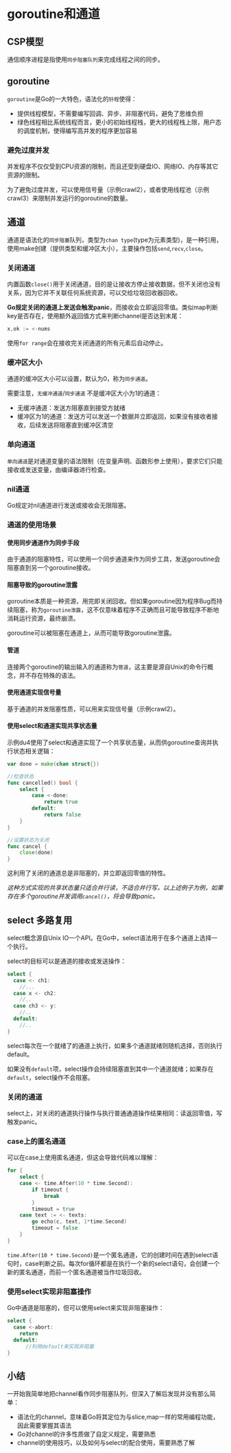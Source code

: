 # goroutine和通道

## CSP模型

通信顺序进程是指使用`同步阻塞队列`来完成线程之间的同步。

## goroutine

`goroutine`是Go的一大特色，语法化的`钎程`使得：

- 提供线程模型，不需要编写回调、异步、非阻塞代码，避免了思维负担
- 绿色线程相比系统线程而言，更小的初始线程栈，更大的线程栈上限，用户态的调度机制，使得编写高并发的程序更加容易

### 避免过度并发

并发程序不仅仅受到CPU资源的限制，而且还受到硬盘IO、网络IO、内存等其它资源的限制。

为了避免过度并发，可以使用信号量（示例crawl2），或者使用线程池（示例crawl3）来限制并发运行的goroutine的数量。

## 通道

通道是语法化的`同步阻塞`队列，类型为`chan type`(type为元素类型)，是一种引用，使用make创建（提供类型和缓冲区大小），主要操作包括`send`,`recv`,`close`。

### 关闭通道

内置函数`close()`用于关闭通道，目的是让接收方停止接收数据，但不关闭也没有关系，因为它并不关联任何系统资源，可以交给垃圾回收器回收。

**Go规定关闭的通道上发送会触发panic**，而接收会立即返回零值。类似map判断key是否存在，使用额外返回值方式来判断channel是否达到末尾：

```go
x,ok := <-nums
```

使用`for range`会在接收完关闭通道的所有元素后自动停止。

### 缓冲区大小

通道的缓冲区大小可以设置，默认为0，称为`同步通道`。

需要注意，`无缓冲通道`/`同步通道` 不是缓冲区大小为1的通道：

- 无缓冲通道：发送方阻塞直到接受方就绪
- 缓冲区为1的通道：发送方可以发送一个数据并立即返回，如果没有接收者接收，后续发送将阻塞直到缓冲区清空

### 单向通道

`单向通道`是对通道变量的语法限制（在变量声明、函数形参上使用），要求它们只能接收或发送变量，由编译器进行检查。

### nil通道

Go规定对nil通道进行发送或接收会无限阻塞。

### 通道的使用场景

#### 使用同步通道作为同步手段

由于通道的阻塞特性，可以使用一个同步通道来作为同步工具，发送goroutine会阻塞直到另一个goroutine接收。

#### 阻塞导致的goroutine泄露

goroutine本质是一种资源，用完即关闭回收。但如果goroutine因为程序Bug而持续阻塞，称为`goroutine泄露`，这不仅意味着程序不正确而且可能导致程序不断地消耗运行资源，最终崩溃。

goroutine可以被阻塞在通道上，从而可能导致goroutine泄露。

#### 管道

连接两个goroutine的输出输入的通道称为`管道`，这主要是源自Unix的命令行概念，并不存在特殊的语法。

#### 使用通道实现信号量

基于通道的并发阻塞性质，可以用来实现信号量（示例crawl2）。

#### 使用select和通道实现共享状态量

示例du4使用了select和通道实现了一个共享状态量，从而供goroutine查询并执行状态相关逻辑：

```go
var done = make(chan struct{})

//检查状态
func cancelled() bool {
    select {
        case <-done:
            return true
        default:
            return false
    }
}

//设置状态为关闭
func cancel {
    close(done)
}
```

这利用了关闭的通道总是非阻塞的，并立即返回零值的特性。

_这种方式实现的共享状态量只适合并行读，不适合并行写，以上述例子为例，如果存在多个goroutine并发调用`cancel()`，将会导致panic。_

## select 多路复用

select概念源自Unix IO一个API。在Go中，select语法用于在多个通道上选择一个执行。

select的目标可以是通道的接收或发送操作：

```go
select {
  case <- ch1:
    //...
  case x <- ch2:
    //..
  case ch3 <- y:
    //..
  default:
    //..
}
```

select每次在一个就绪了的通道上执行，如果多个通道就绪则随机选择，否则执行default。

如果没有`default`项，select操作会持续阻塞直到其中一个通道就绪；如果存在`default`，select操作不会阻塞。

### 关闭的通道

select上，对关闭的通道执行操作与执行普通通道操作结果相同：读返回零值，写触发panic。

### case上的匿名通道

可以在case上使用匿名通道，但这会导致代码难以理解：

```go
for {
	select {
	case <- time.After(10 * time.Second):
		if timeout {
			break
		}
		timeout = true
	case text := <- texts:
		go echo(c, text, 1*time.Second)
		timeout = false
	}
}
```

`time.After(10 * time.Second)`是一个匿名通道，它的创建时间在遇到select语句时，case判断之前。每次for循环都是在执行一个新的select语句，会创建一个新的匿名通道，而前一个匿名通道被当作垃圾回收。

### 使用select实现非阻塞操作

Go中通道是阻塞的，但可以使用select来实现非阻塞操作：

```go
select {
  case <-abort:
    return
  default:
      //利用default来实现非阻塞
}
```

## 小结

一开始我简单地把channel看作同步阻塞队列，但深入了解后发现并没有那么简单：

- 语法化的channel，意味着Go将其定位为与slice,map一样的常用编程功能，因此需要掌握其语法
- Go对channel的许多性质做了自定义规定，需要熟悉
- channel的使用技巧，以及如何与select的配合使用，需要熟悉了解
